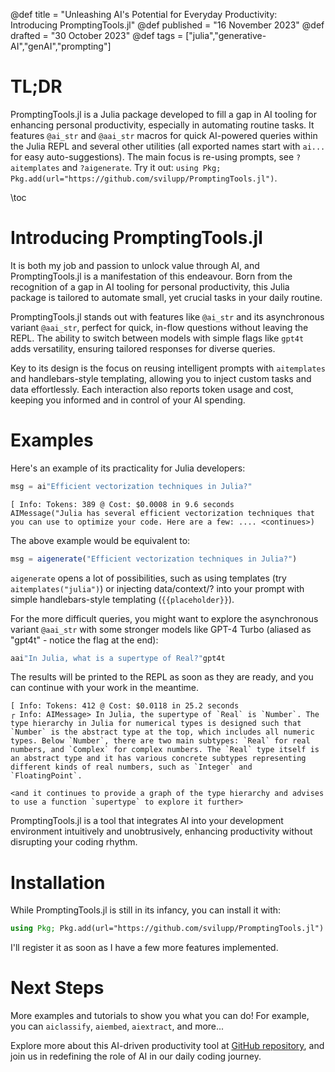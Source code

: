 @def title = "Unleashing AI's Potential for Everyday Productivity: Introducing PromptingTools.jl"
@def published = "16 November 2023"
@def drafted = "30 October 2023"
@def tags = ["julia","generative-AI","genAI","prompting"]

# TL;DR

PromptingTools.jl is a Julia package developed to fill a gap in AI tooling for enhancing personal productivity, especially in automating routine tasks. It features `@ai_str` and `@aai_str` macros for quick AI-powered queries within the Julia REPL and several other utilities (all exported names start with `ai...` for easy auto-suggestions). The main focus is re-using prompts, see `?aitemplates` and `?aigenerate`. Try it out: `using Pkg; Pkg.add(url="https://github.com/svilupp/PromptingTools.jl")`.

\toc

# Introducing PromptingTools.jl

It is both my job and passion to unlock value through AI, and PromptingTools.jl is a manifestation of this endeavour. Born from the recognition of a gap in AI tooling for personal productivity, this Julia package is tailored to automate small, yet crucial tasks in your daily routine.

PromptingTools.jl stands out with features like `@ai_str` and its asynchronous variant `@aai_str`, perfect for quick, in-flow questions without leaving the REPL. The ability to switch between models with simple flags like `gpt4t` adds versatility, ensuring tailored responses for diverse queries.

Key to its design is the focus on reusing intelligent prompts with `aitemplates` and handlebars-style templating, allowing you to inject custom tasks and data effortlessly. Each interaction also reports token usage and cost, keeping you informed and in control of your AI spending.

# Examples

Here's an example of its practicality for Julia developers:

```julia
msg = ai"Efficient vectorization techniques in Julia?"
```

```none
[ Info: Tokens: 389 @ Cost: $0.0008 in 9.6 seconds
AIMessage("Julia has several efficient vectorization techniques that you can use to optimize your code. Here are a few: .... <continues>)
```

The above example would be equivalent to:
```julia
msg = aigenerate("Efficient vectorization techniques in Julia?")
```
`aigenerate` opens a lot of possibilities, such as using templates (try `aitemplates("julia")`) or injecting data/context/? into your prompt with simple handlebars-style templating (`{{placeholder}}`).

For the more difficult queries, you might want to explore the asynchronous variant `@aai_str` with some stronger models like GPT-4 Turbo (aliased as "gpt4t" - notice the flag at the end):

```julia
aai"In Julia, what is a supertype of Real?"gpt4t
```

The results will be printed to the REPL as soon as they are ready, and you can continue with your work in the meantime.

```none
[ Info: Tokens: 412 @ Cost: $0.0118 in 25.2 seconds
┌ Info: AIMessage> In Julia, the supertype of `Real` is `Number`. The type hierarchy in Julia for numerical types is designed such that `Number` is the abstract type at the top, which includes all numeric types. Below `Number`, there are two main subtypes: `Real` for real numbers, and `Complex` for complex numbers. The `Real` type itself is an abstract type and it has various concrete subtypes representing different kinds of real numbers, such as `Integer` and `FloatingPoint`.

<and it continues to provide a graph of the type hierarchy and advises to use a function `supertype` to explore it further>
```

PromptingTools.jl is a tool that integrates AI into your development environment intuitively and unobtrusively, enhancing productivity without disrupting your coding rhythm.

# Installation

While PromptingTools.jl is still in its infancy, you can install it with:

```julia
using Pkg; Pkg.add(url="https://github.com/svilupp/PromptingTools.jl")
```

I'll register it as soon as I have a few more features implemented.

# Next Steps

More examples and tutorials to show you what you can do! For example, you can `aiclassify`, `aiembed`, `aiextract`, and more...

Explore more about this AI-driven productivity tool at [GitHub repository](https://github.com/svilupp/PromptingTools.jl), and join us in redefining the role of AI in our daily coding journey.